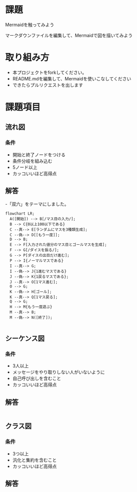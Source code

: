 # 課題
Mermaidを触ってみよう

マークダウンファイルを編集して、Mermaidで図を描いてみよう

# 取り組み方
* 本プロジェクトをforkしてください。
* README.mdを編集して、Mermaidを使いこなしてください
* できたらプルリクエストを出します

# 課題項目
## 流れ図
### 条件
- 開始と終了ノードをつける
- 条件分岐を組み込む
- 5ノード以上
- カッコいいほど高得点

## 解答
-「双六」をテーマにしました。
```mermaid
flowchart LR;
  A([開始]) --> B[/マス目の入力/];
  B --> C{0以上100以下である}
  C --真--> E[ランダムにマスを3種類生成];
  C --偽--> D[[もう一度]];
  D --> B;
  E --> F[入力された値分のマス目とゴールマスを生成];
  F --> G[/ダイスを振る/];
  G --> P[ダイスの出目だけ進む];
  P --> I{ノーマルマスである}
  I --真--> G;
  I --偽--> J{1進むマスである}
  J --偽--> K{1戻るマスである};
  J --真--> O[1マス進む];
  O --> G;
  K --偽--> H[ゴール];
  K --真--> Q[1マス戻る];
  Q --> G;
  H --> M{もう一度遊ぶ}
  M --真--> B;
  M --偽--> N([終了]);
  
```

## シーケンス図
### 条件
- 3人以上
- メッセージをやり取りしない人がいないように
- 自己呼び出しを含むこと
- カッコいいほど高得点

## 解答
```mermaid
```

## クラス図

### 条件
- 3つ以上
- 汎化と集約を含むこと
- カッコいいほど高得点

## 解答

